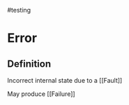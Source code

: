 #testing 

# Error

## Definition

Incorrect internal state due to a [[Fault]]

May produce [[Failure]]
